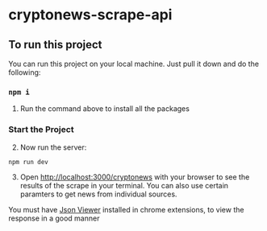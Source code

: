 # cryptonews-scrape-api


## To run this project

You can run this project on your local machine. Just pull it down and do the following:

### `npm i`

1. Run the command above to install all the packages

### Start the Project

2. Now run the server:

```bash
npm run dev
```

3. Open [http://localhost:3000/cryptonews](http://localhost:3000/cryptonews) with your browser to see the results of the scrape in your terminal. You can also use certain paramters to get news from individual sources.

You must have [Json Viewer](https://chrome.google.com/webstore/detail/json-viewer/gbmdgpbipfallnflgajpaliibnhdgobh) installed in chrome extensions, to view the response in a good manner
